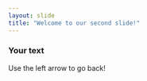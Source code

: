 ```yaml
---
layout: slide
title: "Welcome to our second slide!"
---
```

### Your text
Use the left arrow to go back!